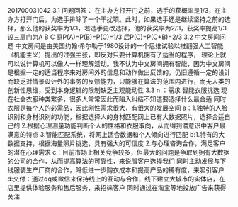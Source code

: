201700031042
3.1 问题回答： 在主办方打开门之前，选手的获概率是1/3，在主办方打开门后，为选手排除了一个干扰项。此时，如果选手还是继续坚持之前的选择，那么他的获奖率为1/3，若选手更改选择，他的获奖率为2/3，获奖率提高1/3 设三扇门为A B C 原P(A)=P(B)=P(C)=1/3 后P(C)=P(C+B)=2/3
3.2 中文房间问题   中文房间是由美国约翰·希尔勒于1980设计的一个思维试验以推翻强人工智能（机能主义）提出的过强主张，即反对只要计算机拥有了适当的程序， 理论上就可以说计算机可以像人一样理解活动。我不认为中文房间拥有智能，因为中文房间是根据一定的适当程序来对房间外的信息和动作做出反馈的，仍旧遵循一定的设计而缺乏对情景设计外的事务的反馈能力，只能够在算法的范围内进行，而无人类的创新性思维，受到本身逻辑的限制缺乏主观能动性
3.3 n  ：需求  智能衣服挑选 现在社会衣服种类繁多，很多人常常因此而陷入纠结不知道要选择什么最合适 同时衣服是每个人的必需品，因此刚性需求很大，有很大的发展空间
a：1.独特的人脸识别和身材识别的功能，根据选择人的身材匹配网上已有大数据照片，选择合适自己的  2.根据心理测量功能判断个人的性格和衣服取向，从而得到潜意识中客户最满意的特点  3.智能匹配系统，将网上适合数据和个人倾向进行匹配
b:1.特有的大数据支持，根据海量照片挑选，具有强大的可信度  2.与心理咨询合作，满足客户的潜在心理需求
c：目前市场上相关竞争较多，但最大的问题是争取到拥有大数据的公司的合作，从而提高算法的可靠性，来说服客户选择我们 同时主动发展与下线服装生产厂商的合作，降低进一步购衣成本和提高产品的稀有度，来吸引客户
d:交付：通过qq或微信来保持线上的互动与合作，线下建立大城市的实体店，在店里提供体验服务和售后服务，来招徕客户 同时通过在淘宝等地投放广告来获得关注
